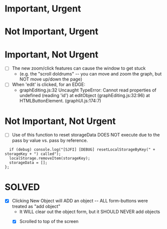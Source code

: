 Important, Urgent
=================


Not Important, Urgent
=====================


Important, Not Urgent
=====================
- [ ] The new zoom/click features can cause the window to get stuck
  - (e.g. the "scroll doldrums" -- you can move and zoom the graph, but NOT move up/down the page)
- [ ] When 'edit' is clicked, for an EDGE:
  - graphEditing.js:32 Uncaught TypeError: Cannot read properties of undefined (reading 'id')
    at editObject (graphEditing.js:32:96)
    at HTMLButtonElement.<anonymous> (graphUI.js:174:7)

Not Important, Not Urgent
=========================
- [ ] Use of this function to reset storageData DOES NOT execute due to the pass by value vs. pass by reference.
```window.resetLocalStorageByKey = function(storageKey, storageData, debug = false) {
  if (debug) console.log("[SJFI] [DEBUG] resetLocalStorageByKey(" + storageKey + ") called");
  localStorage.removeItem(storageKey);
  storageData = [];
};
```


SOLVED
======
- [X] Clicking New Object will ADD an object -- ALL form-buttons were treated as "add object"
  - It WILL clear out the object form, but it SHOULD NEVER add objects
  - [X] Scrolled to top of the screen


